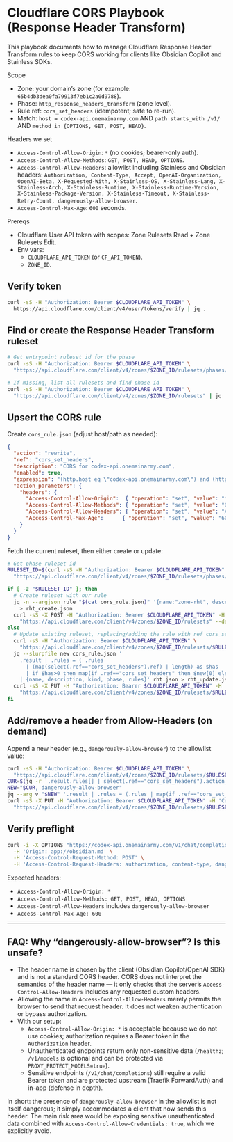# Cloudflare CORS Playbook (Response Header Transform)

This playbook documents how to manage Cloudflare Response Header Transform rules to keep CORS working for clients like Obsidian Copilot and Stainless SDKs.

Scope
- Zone: your domain’s zone (for example: `65b4db3dea0fa79913f7eb1c2a0d9788`).
- Phase: `http_response_headers_transform` (zone level).
- Rule ref: `cors_set_headers` (idempotent; safe to re-run).
- Match: `host = codex-api.onemainarmy.com` AND `path starts_with /v1/` AND `method in {OPTIONS, GET, POST, HEAD}`.

Headers we set
- `Access-Control-Allow-Origin`: `*` (no cookies; bearer-only auth).
- `Access-Control-Allow-Methods`: `GET, POST, HEAD, OPTIONS`.
- `Access-Control-Allow-Headers`: allowlist including Stainless and Obsidian headers: 
  `Authorization, Content-Type, Accept, OpenAI-Organization, OpenAI-Beta, X-Requested-With, X-Stainless-OS, X-Stainless-Lang, X-Stainless-Arch, X-Stainless-Runtime, X-Stainless-Runtime-Version, X-Stainless-Package-Version, X-Stainless-Timeout, X-Stainless-Retry-Count, dangerously-allow-browser`.
- `Access-Control-Max-Age`: `600` seconds.

Prereqs
- Cloudflare User API token with scopes: Zone Rulesets Read + Zone Rulesets Edit.
- Env vars:
  - `CLOUDFLARE_API_TOKEN` (or `CF_API_TOKEN`).
  - `ZONE_ID`.

## Verify token
```bash
curl -sS -H "Authorization: Bearer $CLOUDFLARE_API_TOKEN" \
  https://api.cloudflare.com/client/v4/user/tokens/verify | jq .
```

## Find or create the Response Header Transform ruleset
```bash
# Get entrypoint ruleset id for the phase
curl -sS -H "Authorization: Bearer $CLOUDFLARE_API_TOKEN" \
  "https://api.cloudflare.com/client/v4/zones/$ZONE_ID/rulesets/phases/http_response_headers_transform/entrypoint" | jq .

# If missing, list all rulesets and find phase id
curl -sS -H "Authorization: Bearer $CLOUDFLARE_API_TOKEN" \
  "https://api.cloudflare.com/client/v4/zones/$ZONE_ID/rulesets" | jq '.result[] | {id, phase}'
```

## Upsert the CORS rule
Create `cors_rule.json` (adjust host/path as needed):
```json
{
  "action": "rewrite",
  "ref": "cors_set_headers",
  "description": "CORS for codex-api.onemainarmy.com",
  "enabled": true,
  "expression": "(http.host eq \"codex-api.onemainarmy.com\") and (http.request.method in {\"OPTIONS\",\"GET\",\"POST\",\"HEAD\"}) and starts_with(http.request.uri.path, \"/v1/\")",
  "action_parameters": {
    "headers": {
      "Access-Control-Allow-Origin":  { "operation": "set", "value": "*" },
      "Access-Control-Allow-Methods": { "operation": "set", "value": "GET, POST, HEAD, OPTIONS" },
      "Access-Control-Allow-Headers": { "operation": "set", "value": "Authorization, Content-Type, Accept, OpenAI-Organization, OpenAI-Beta, X-Requested-With, X-Stainless-OS, X-Stainless-Lang, X-Stainless-Arch, X-Stainless-Runtime, X-Stainless-Runtime-Version, X-Stainless-Package-Version, X-Stainless-Timeout, X-Stainless-Retry-Count, dangerously-allow-browser" },
      "Access-Control-Max-Age":      { "operation": "set", "value": "600" }
    }
  }
}
```

Fetch the current ruleset, then either create or update:
```bash
# Get phase ruleset id
RULESET_ID=$(curl -sS -H "Authorization: Bearer $CLOUDFLARE_API_TOKEN" \
  "https://api.cloudflare.com/client/v4/zones/$ZONE_ID/rulesets/phases/http_response_headers_transform/entrypoint" | jq -r '.result.id // empty')

if [ -z "$RULESET_ID" ]; then
  # Create ruleset with our rule
  jq -n --argjson rule "$(cat cors_rule.json)" '{name:"zone-rht", description:"Response header transforms", kind:"zone", phase:"http_response_headers_transform", rules:[$rule]}' \
    > rht_create.json
  curl -sS -X POST -H "Authorization: Bearer $CLOUDFLARE_API_TOKEN" -H 'Content-Type: application/json' \
    "https://api.cloudflare.com/client/v4/zones/$ZONE_ID/rulesets" --data @rht_create.json | jq .
else
  # Update existing ruleset, replacing/adding the rule with ref cors_set_headers
  curl -sS -H "Authorization: Bearer $CLOUDFLARE_API_TOKEN" \
    "https://api.cloudflare.com/client/v4/zones/$ZONE_ID/rulesets/$RULESET_ID" > rht.json
  jq --slurpfile new cors_rule.json '
    .result | .rules = ( .rules
      | (map(select(.ref=="cors_set_headers").ref) | length) as $has
      | if $has>0 then map(if .ref=="cors_set_headers" then $new[0] else . end) else . + $new end )
    | {name, description, kind, phase, rules}' rht.json > rht_update.json
  curl -sS -X PUT -H "Authorization: Bearer $CLOUDFLARE_API_TOKEN" -H 'Content-Type: application/json' \
    "https://api.cloudflare.com/client/v4/zones/$ZONE_ID/rulesets/$RULESET_ID" --data @rht_update.json | jq .
fi
```

## Add/remove a header from Allow-Headers (on demand)
Append a new header (e.g., `dangerously-allow-browser`) to the allowlist value:
```bash
curl -sS -H "Authorization: Bearer $CLOUDFLARE_API_TOKEN" \
  "https://api.cloudflare.com/client/v4/zones/$ZONE_ID/rulesets/$RULESET_ID" > rht.json
CUR=$(jq -r '.result.rules[] | select(.ref=="cors_set_headers").action_parameters.headers["Access-Control-Allow-Headers"].value' rht.json)
NEW="$CUR, dangerously-allow-browser"
jq --arg v "$NEW" '.result | .rules = (.rules | map(if .ref=="cors_set_headers" then (.action_parameters.headers["Access-Control-Allow-Headers"].value=$v) else . end)) | {name, description, kind, phase, rules}' rht.json > rht_update.json
curl -sS -X PUT -H "Authorization: Bearer $CLOUDFLARE_API_TOKEN" -H 'Content-Type: application/json' \
  "https://api.cloudflare.com/client/v4/zones/$ZONE_ID/rulesets/$RULESET_ID" --data @rht_update.json | jq .
```

## Verify preflight
```bash
curl -i -X OPTIONS "https://codex-api.onemainarmy.com/v1/chat/completions" \
  -H 'Origin: app://obsidian.md' \
  -H 'Access-Control-Request-Method: POST' \
  -H 'Access-Control-Request-Headers: authorization, content-type, dangerously-allow-browser'
```

Expected headers:
- `Access-Control-Allow-Origin: *`
- `Access-Control-Allow-Methods: GET, POST, HEAD, OPTIONS`
- `Access-Control-Allow-Headers` includes `dangerously-allow-browser`
- `Access-Control-Max-Age: 600`

---

## FAQ: Why “dangerously-allow-browser”? Is this unsafe?

- The header name is chosen by the client (Obsidian Copilot/OpenAI SDK) and is not a standard CORS header. CORS does not interpret the semantics of the header name — it only checks that the server’s `Access-Control-Allow-Headers` includes any requested custom headers.
- Allowing the name in `Access-Control-Allow-Headers` merely permits the browser to send that request header. It does not weaken authentication or bypass authorization.
- With our setup:
  - `Access-Control-Allow-Origin: *` is acceptable because we do not use cookies; authorization requires a Bearer token in the `Authorization` header.
  - Unauthenticated endpoints return only non-sensitive data (`/healthz`; `/v1/models` is optional and can be protected via `PROXY_PROTECT_MODELS=true`).
  - Sensitive endpoints (`/v1/chat/completions`) still require a valid Bearer token and are protected upstream (Traefik ForwardAuth) and in-app (defense in depth).

In short: the presence of `dangerously-allow-browser` in the allowlist is not itself dangerous; it simply accommodates a client that now sends this header. The main risk area would be exposing sensitive unauthenticated data combined with `Access-Control-Allow-Credentials: true`, which we explicitly avoid.

